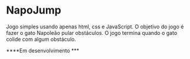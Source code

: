 # NapoJump
Jogo simples usando apenas html, css e JavaScript.
O objetivo do jogo é fazer o gato Napoleão pular obstáculos.
O jogo termina quando o gato colide com algum obstáculo.

****Em desenvolvimento ***
